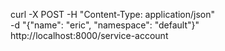 curl -X POST -H "Content-Type: application/json" \
    -d "{"name": "eric", "namespace": "default"}" \
    http://localhost:8000/service-account